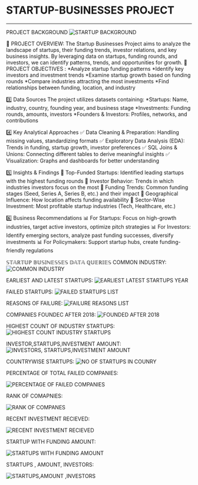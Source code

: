 # STARTUP-BUSINESSES PROJECT 
****
PROJECT BACKGROUND
![STARTUP BACKGROUND](https://github.com/SwikritiKhare/STARTUP-BUSINESSES/blob/main/STARTUP%20QUERIES%20SCREENSHOTS/STARTUP%20BACKGROUND.jpg)

🚀 PROJECT OVERVIEW:
The Startup Businesses Project aims to analyze the landscape of startups, their funding trends, investor relations, and key business insights. By leveraging data on startups, funding rounds, and investors, we can identify patterns, trends, and opportunities for growth.
🚀 PROJECT OBJECTIVES :
  *Analyze startup funding patterns
  *Identify key investors and investment trends
  *Examine startup growth based on funding rounds
  *Compare industries attracting the most investments
  *Find relationships between funding, location, and industry

3️⃣ Data Sources
The project utilizes datasets containing:
  *Startups: Name, industry, country, founding year, and business stage
  *Investments: Funding rounds, amounts, investors
  *Founders & Investors: Profiles, networks, and contributions

4️⃣ Key Analytical Approaches
  ✅ Data Cleaning & Preparation: Handling missing values, standardizing formats
  ✅ Exploratory Data Analysis (EDA): Trends in funding, startup growth, investor preferences
  ✅ SQL Joins & Unions: Connecting different tables to derive meaningful insights
  ✅ Visualization: Graphs and dashboards for better understanding

5️⃣ Insights & Findings
  📌 Top-Funded Startups: Identified leading startups with the highest funding rounds
  📌 Investor Behavior: Trends in which industries investors focus on the most
  📌 Funding Trends: Common funding stages (Seed, Series A, Series B, etc.) and their impact
  📌 Geographical Influence: How location affects funding availability
  📌 Sector-Wise Investment: Most profitable startup industries (Tech, Healthcare, etc.)

6️⃣ Business Recommendations
  📊 For Startups: Focus on high-growth industries, target active investors, optimize pitch strategies
  📊 For Investors: Identify emerging sectors, analyze past funding successes, diversify investments
  📊 For Policymakers: Support startup hubs, create funding-friendly regulations

𝕊𝕋𝔸ℝ𝕋𝕌ℙ 𝔹𝕌𝕊𝕀ℕ𝔼𝕊𝕊𝔼𝕊 𝔻𝔸𝕋𝔸 ℚ𝕌𝔼ℝ𝕀𝔼𝕊
COMMON INDUSTRY:
![COMMON INDUSTRY]((https://github.com/SwikritiKhare/STARTUP-BUSINESSES/blob/main/STARTUP%20QUERIES%20SCREENSHOTS/COMMON%20INDUSTRY.png))



EARLIEST AND LATEST STARTUPS:
![EARLIEST   LATEST STARTUPS YEAR](https://github.com/SwikritiKhare/STARTUP-BUSINESSES/blob/main/STARTUP%20QUERIES%20SCREENSHOTS/EARLIEST%20%26%20LATEST%20STARTUPS%20YEAR.png)

FAILED STARTUPS:
![FAILED STARTUPS LIST](https://github.com/SwikritiKhare/STARTUP-BUSINESSES/blob/main/STARTUP%20QUERIES%20SCREENSHOTS/FAILED%20STARTUPS%20LIST.png)



REASONS OF FAILURE:
![FAILURE REASONS LIST](https://github.com/SwikritiKhare/STARTUP-BUSINESSES/blob/main/STARTUP%20QUERIES%20SCREENSHOTS/FAILURE%20REASONS%20LIST.png)



COMPANIES FOUNDEC AFTER 2018:
![FOUNDED AFTER 2018](https://github.com/SwikritiKhare/STARTUP-BUSINESSES/blob/main/STARTUP%20QUERIES%20SCREENSHOTS/FOUNDED%20AFTER%202018.png)



HIGHEST COUNT OF INDUSTRY STARTUPS:
![HIGHEST COUNT INDUSTRY STARTUPS](https://github.com/SwikritiKhare/STARTUP-BUSINESSES/blob/main/STARTUP%20QUERIES%20SCREENSHOTS/HIGHEST%20COUNT%20INDUSTRY%20STARTUPS.png)



INVESTOR,STARTUPS,INVESTMENT  AMOUNT:
![INVESTORS, STARTUPS,INVESTMENT  AMOUNT](https://github.com/SwikritiKhare/STARTUP-BUSINESSES/blob/main/STARTUP%20QUERIES%20SCREENSHOTS/INVESTORS%2C%20STARTUPS%2CINVESTMENT%20%20AMOUNT.png)



COUNTRYWISE STARTUPS:
![NO OF STARTUPS IN COUNRY](https://github.com/SwikritiKhare/STARTUP-BUSINESSES/blob/main/STARTUP%20QUERIES%20SCREENSHOTS/NO.OF%20STARTUPS%20IN%20COUNRY.png)



PERCENTAGE OF TOTAL FAILED COMPANIES:

![PERCENTAGE OF FAILED COMPANIES](https://github.com/SwikritiKhare/STARTUP-BUSINESSES/blob/main/STARTUP%20QUERIES%20SCREENSHOTS/PERCENTAGE%20OF%20FAILED%20COMPANIES.png)



RANK OF COMAPNIES:

![RANK OF COMPANES](https://github.com/SwikritiKhare/STARTUP-BUSINESSES/blob/main/STARTUP%20QUERIES%20SCREENSHOTS/RANK%20OF%20COMPANES.png)



RECENT INVESTMENT RECIEVED:

![RECENT INVESTMENT RECIEVED](https://github.com/SwikritiKhare/STARTUP-BUSINESSES/blob/main/STARTUP%20QUERIES%20SCREENSHOTS/RECENT%20INVESTMENT%20RECIEVED.png)


STARTUP WITH FUNDING AMOUNT:

![STARTUPS WITH FUNDING AMOUNT](https://github.com/SwikritiKhare/STARTUP-BUSINESSES/blob/main/STARTUP%20QUERIES%20SCREENSHOTS/STARTUPS%20WITH%20FUNDING%20AMOUNT.png)


STARTUPS , AMOUNT, INVESTORS:

![STARTUPS,AMOUNT ,INVESTORS](https://github.com/SwikritiKhare/STARTUP-BUSINESSES/blob/main/STARTUP%20QUERIES%20SCREENSHOTS/STARTUPS%2CAMOUNT%20%2CINVESTORS.png)

####












